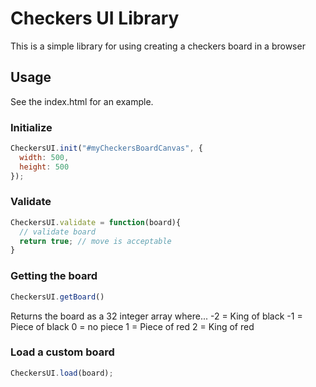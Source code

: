 # Checkers UI Library

This is a simple library for using creating a checkers board in a browser

## Usage

See the index.html for an example.

### Initialize

```javascript
CheckersUI.init("#myCheckersBoardCanvas", {
  width: 500,
  height: 500
});
```

### Validate

```javascript
CheckersUI.validate = function(board){
  // validate board
  return true; // move is acceptable
}
```

### Getting the board

```javascript
CheckersUI.getBoard()
```

Returns the board as a 32 integer array where...
-2 = King of black
-1 = Piece of black
0 = no piece
1 = Piece of red
2 = King of red

### Load a custom board

```javascript
CheckersUI.load(board);
```
